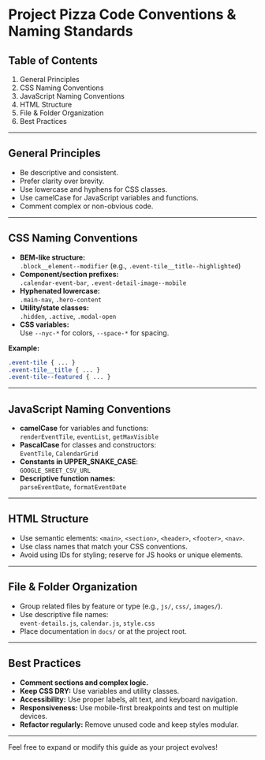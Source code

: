 # Project Pizza Code Conventions & Naming Standards

## Table of Contents
1. General Principles
2. CSS Naming Conventions
3. JavaScript Naming Conventions
4. HTML Structure
5. File & Folder Organization
6. Best Practices

---

## General Principles

- Be descriptive and consistent.
- Prefer clarity over brevity.
- Use lowercase and hyphens for CSS classes.
- Use camelCase for JavaScript variables and functions.
- Comment complex or non-obvious code.

---

## CSS Naming Conventions

- **BEM-like structure:**  
  `.block__element--modifier` (e.g., `.event-tile__title--highlighted`)
- **Component/section prefixes:**  
  `.calendar-event-bar`, `.event-detail-image--mobile`
- **Hyphenated lowercase:**  
  `.main-nav`, `.hero-content`
- **Utility/state classes:**  
  `.hidden`, `.active`, `.modal-open`
- **CSS variables:**  
  Use `--nyc-*` for colors, `--space-*` for spacing.

**Example:**
```css
.event-tile { ... }
.event-tile__title { ... }
.event-tile--featured { ... }
```

---

## JavaScript Naming Conventions

- **camelCase** for variables and functions:  
  `renderEventTile`, `eventList`, `getMaxVisible`
- **PascalCase** for classes and constructors:  
  `EventTile`, `CalendarGrid`
- **Constants in UPPER_SNAKE_CASE**:  
  `GOOGLE_SHEET_CSV_URL`
- **Descriptive function names:**  
  `parseEventDate`, `formatEventDate`

---

## HTML Structure

- Use semantic elements: `<main>`, `<section>`, `<header>`, `<footer>`, `<nav>`.
- Use class names that match your CSS conventions.
- Avoid using IDs for styling; reserve for JS hooks or unique elements.

---

## File & Folder Organization

- Group related files by feature or type (e.g., `js/`, `css/`, `images/`).
- Use descriptive file names:  
  `event-details.js`, `calendar.js`, `style.css`
- Place documentation in `docs/` or at the project root.

---

## Best Practices

- **Comment sections and complex logic.**
- **Keep CSS DRY:** Use variables and utility classes.
- **Accessibility:** Use proper labels, alt text, and keyboard navigation.
- **Responsiveness:** Use mobile-first breakpoints and test on multiple devices.
- **Refactor regularly:** Remove unused code and keep styles modular.

---

Feel free to expand or modify this guide as your project evolves!
